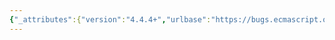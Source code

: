 ```yaml
---
{"_attributes":{"version":"4.4.4+","urlbase":"https://bugs.ecmascript.org/","maintainer":"dherman@mozilla.com"},"bug":{"bug_id":1220,"creation_ts":"2013-01-26 11:24:00 -0800","short_desc":"typo: 8.1.6.3 \"identifies\" should be \"identities\"","delta_ts":"2013-03-08 14:44:30 -0800","product":"Draft for 6th Edition","component":"editorial issue","version":"Rev 13: December 21, 2012 Draft","rep_platform":"All","op_sys":"All","bug_status":"RESOLVED","resolution":"FIXED","priority":"Normal","bug_severity":"enhancement","everconfirmed":true,"reporter":{"uid":"erights","name":"Mark Miller"},"assigned_to":{"uid":"allen","name":"Allen Wirfs-Brock"},"cc":"erights","long_desc":[{"commentid":3150,"comment_count":0,"who":{"uid":"erights","name":"Mark Miller"},"bug_when":"2013-01-26 11:24:40 -0800"},{"commentid":3151,"comment_count":1,"who":{"uid":"erights","name":"Mark Miller"},"bug_when":"2013-01-26 11:25:51 -0800","thetext":"In the next sentence \"Unless otherwise specific\" should be \"Unless otherwise specified\""},{"commentid":3217,"comment_count":2,"who":{"uid":"allen","name":"Allen Wirfs-Brock"},"bug_when":"2013-02-25 15:25:46 -0800","thetext":"fixed in rev 14 editor's draft\n\n(section was renumbered to 8.1.6.4)"},{"commentid":3386,"comment_count":3,"who":{"uid":"allen","name":"Allen Wirfs-Brock"},"bug_when":"2013-03-08 14:44:30 -0800","thetext":"in Rev 14 draft"}]}}
---
```

